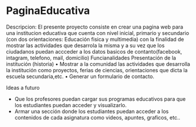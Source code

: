 # PaginaEducativa 

Descripcion: 
El presente proyecto consiste en crear una pagina web para una institucion educativa que cuenta con nivel inicial, primario y secundario (con dos orientaciones: Educación fisica y multimedia) con la finalidad de mostrar las actividades que desarrola la misma y a su vez que los ciudadanos puedan accceder a los datos basicos de contanto(facebook, intagram, telefono, mail, domicilio)
Funcianalidades
    Presentación de la institución (historia) 
•	Mostrar a la comunidad las actividades que desarrolla la institución como proyectos, ferias de ciencias, orientaciones que dicta la escuela secundaria,etc.
•	Generar un formulario de contacto.

Ideas a futuro
    
* Que los profesores puedan cargar sus programas educativos para que los estudiantes puedan acceder y visualizarlo.
* Armar una sección donde los estudiantes puedan acceder a los contenidos de cada asignatura como videos, apuntes, graficos,  etc..


